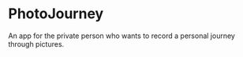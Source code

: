 # PhotoJourney
An app for the private person who wants to record a personal journey through pictures.
